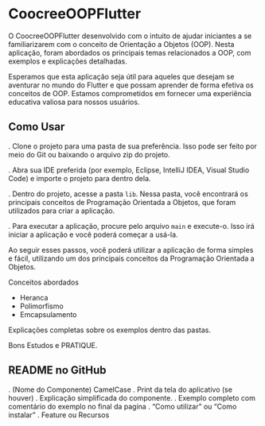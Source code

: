 # CoocreeOOPFlutter

O CoocreeOOPFlutter desenvolvido com o intuito de ajudar iniciantes a se familiarizarem com o
conceito de Orientação a Objetos (OOP). Nesta aplicação, foram abordados os principais temas 
relacionados a OOP, com exemplos e explicações detalhadas.

Esperamos que esta aplicação seja útil para aqueles que desejam se aventurar no mundo do Flutter e 
que possam aprender de forma efetiva os conceitos de OOP. Estamos comprometidos em fornecer uma 
experiência educativa valiosa para nossos usuários.

## Como Usar

. Clone o projeto para uma pasta de sua preferência. Isso pode ser feito por meio do Git ou
baixando o arquivo zip do projeto.

. Abra sua IDE preferida (por exemplo, Eclipse, IntelliJ IDEA, Visual Studio Code) e importe 
o projeto para dentro dela.

. Dentro do projeto, acesse a pasta `lib`. Nessa pasta, você encontrará os principais conceitos 
de Programação Orientada a Objetos, que foram utilizados para criar a aplicação.

. Para executar a aplicação, procure pelo arquivo `main` e execute-o. Isso irá iniciar a 
aplicação e você poderá começar a usá-la.

Ao seguir esses passos, você poderá utilizar a aplicação de forma simples e fácil, utilizando 
um dos principais conceitos da Programação Orientada a Objetos.

Conceitos abordados

* Heranca
* Polimorfismo
* Emcapsulamento

Explicações completas sobre os exemplos dentro das pastas.

Bons Estudos e PRATIQUE.


## README no GitHub
. (Nome do Componente) CamelCase
. Print da tela do aplicativo (se houver)
. Explicação simplificada do componente.
. Exemplo completo com comentário do exemplo no final da pagina
. “Como utilizar” ou “Como instalar”
. Feature ou  Recursos


